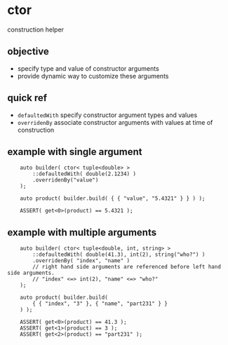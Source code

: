# ctor
construction helper

## objective
- specify type and value of constructor arguments
- provide dynamic way to customize these arguments

## quick ref
- `defaultedWith` specify constructor argument types and values
- `overridenBy` associate constructor arguments with values at time of construction

## example with single argument
```
    auto builder( ctor< tuple<double> >
        ::defaultedWith( double(2.1234) )
        .overridenBy("value") 
    );

    auto product( builder.build( { { "value", "5.4321" } } ) );

    ASSERT( get<0>(product) == 5.4321 );

```

## example with multiple arguments
```
    auto builder( ctor< tuple<double, int, string> >
        ::defaultedWith( double(41.3), int(2), string("who?") )
        .overridenBy( "index", "name" ) 
        // right hand side arguments are referenced before left hand side arguments. 
        // "index" <=> int(2), "name" <=> "who?" 
    );
    
    auto product( builder.build( 
        { { "index", "3" }, { "name", "part231" } } 
    ) );

    ASSERT( get<0>(product) == 41.3 );
    ASSERT( get<1>(product) == 3 );
    ASSERT( get<2>(product) == "part231" );
```


